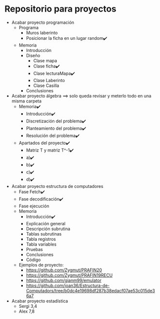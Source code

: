 # Repositorio para proyectos
- Acabar proyecto programación
   - Programa
      - Muros laberinto
      - Posicionar la ficha en un lugar random✔️
   - Memoria
      - Introducción 
      - Diseño
         - Clase mapa
         - Clase ficha✔️
         - Clase lecturaMapa✔️
         - Clase Laberinto
         - Clase Casilla
      - Conclusiones
- Acabar proyecto álgebra ==> solo queda revisar y meterlo todo en una misma carpeta
   - Memoria✔️
      - Introducción✔️
      - Discretización del problema✔️
      - Planteamiento del problema✔️
      - Resolución del problema✔️
   - Apartados del proyecto✔️
      - Matriz T y matriz T^-1✔️
      - a)✔️
      - b)✔️
      - c)✔️
      - d)✔️
- Acabar proyecto estructura de computadores
   - Fase Fetch✔️
   - Fase decodificación✔️
   - Fase ejecución
   - Memoria
      - Introducción✔️
      - Explicación general
      - Descripción subrutina
      - Tablas subrutinas
      - Tabla registros
      - Tabla variables
      - Pruebas
      - Conclusiones
      - Código
   - Ejemplos de proyecto: 
      - https://github.com/Zygmut/PRAFIN20
      - https://github.com/Zygmut/PRAFIN19RECU
      - https://github.com/gianm99/emulator
      - https://github.com/joan36/Estructura-de-Computadors/tree/b0dc4e19698df287b38edacf07ae53c015de36a7
- Acabar proyecto estadística
   - Sergi 3,4
   - Alex 7,8
